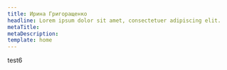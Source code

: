 ```yaml
---
title: Ирина Григоращенко
headline: Lorem ipsum dolor sit amet, consectetuer adipiscing elit.
metaTitle: 
metaDescription: 
template: home  
---
```

test6